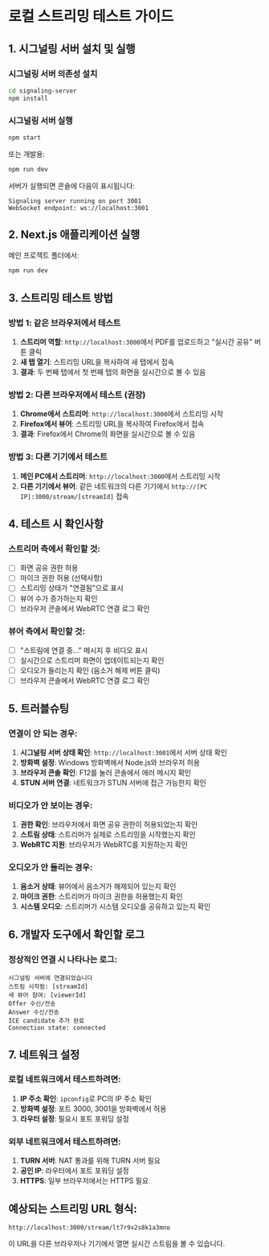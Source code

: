 # 로컬 스트리밍 테스트 가이드

## 1. 시그널링 서버 설치 및 실행

### 시그널링 서버 의존성 설치
```bash
cd signaling-server
npm install
```

### 시그널링 서버 실행
```bash
npm start
```
또는 개발용:
```bash
npm run dev
```

서버가 실행되면 콘솔에 다음이 표시됩니다:
```
Signaling server running on port 3001
WebSocket endpoint: ws://localhost:3001
```

## 2. Next.js 애플리케이션 실행

메인 프로젝트 폴더에서:
```bash
npm run dev
```

## 3. 스트리밍 테스트 방법

### 방법 1: 같은 브라우저에서 테스트
1. **스트리머 역할**: `http://localhost:3000`에서 PDF를 업로드하고 "실시간 공유" 버튼 클릭
2. **새 탭 열기**: 스트리밍 URL을 복사하여 새 탭에서 접속
3. **결과**: 두 번째 탭에서 첫 번째 탭의 화면을 실시간으로 볼 수 있음

### 방법 2: 다른 브라우저에서 테스트 (권장)
1. **Chrome에서 스트리머**: `http://localhost:3000`에서 스트리밍 시작
2. **Firefox에서 뷰어**: 스트리밍 URL을 복사하여 Firefox에서 접속
3. **결과**: Firefox에서 Chrome의 화면을 실시간으로 볼 수 있음

### 방법 3: 다른 기기에서 테스트
1. **메인 PC에서 스트리머**: `http://localhost:3000`에서 스트리밍 시작
2. **다른 기기에서 뷰어**: 같은 네트워크의 다른 기기에서 `http://[PC IP]:3000/stream/[streamId]` 접속

## 4. 테스트 시 확인사항

### 스트리머 측에서 확인할 것:
- [ ] 화면 공유 권한 허용
- [ ] 마이크 권한 허용 (선택사항)
- [ ] 스트리밍 상태가 "연결됨"으로 표시
- [ ] 뷰어 수가 증가하는지 확인
- [ ] 브라우저 콘솔에서 WebRTC 연결 로그 확인

### 뷰어 측에서 확인할 것:
- [ ] "스트림에 연결 중..." 메시지 후 비디오 표시
- [ ] 실시간으로 스트리머 화면이 업데이트되는지 확인
- [ ] 오디오가 들리는지 확인 (음소거 해제 버튼 클릭)
- [ ] 브라우저 콘솔에서 WebRTC 연결 로그 확인

## 5. 트러블슈팅

### 연결이 안 되는 경우:
1. **시그널링 서버 상태 확인**: `http://localhost:3001`에서 서버 상태 확인
2. **방화벽 설정**: Windows 방화벽에서 Node.js와 브라우저 허용
3. **브라우저 콘솔 확인**: F12를 눌러 콘솔에서 에러 메시지 확인
4. **STUN 서버 연결**: 네트워크가 STUN 서버에 접근 가능한지 확인

### 비디오가 안 보이는 경우:
1. **권한 확인**: 브라우저에서 화면 공유 권한이 허용되었는지 확인
2. **스트림 상태**: 스트리머가 실제로 스트리밍을 시작했는지 확인
3. **WebRTC 지원**: 브라우저가 WebRTC를 지원하는지 확인

### 오디오가 안 들리는 경우:
1. **음소거 상태**: 뷰어에서 음소거가 해제되어 있는지 확인
2. **마이크 권한**: 스트리머가 마이크 권한을 허용했는지 확인
3. **시스템 오디오**: 스트리머가 시스템 오디오를 공유하고 있는지 확인

## 6. 개발자 도구에서 확인할 로그

### 정상적인 연결 시 나타나는 로그:
```
시그널링 서버에 연결되었습니다
스트림 시작됨: [streamId]
새 뷰어 참여: [viewerId]
Offer 수신/전송
Answer 수신/전송  
ICE candidate 추가 완료
Connection state: connected
```

## 7. 네트워크 설정

### 로컬 네트워크에서 테스트하려면:
1. **IP 주소 확인**: `ipconfig`로 PC의 IP 주소 확인
2. **방화벽 설정**: 포트 3000, 3001을 방화벽에서 허용
3. **라우터 설정**: 필요시 포트 포워딩 설정

### 외부 네트워크에서 테스트하려면:
1. **TURN 서버**: NAT 통과를 위해 TURN 서버 필요
2. **공인 IP**: 라우터에서 포트 포워딩 설정
3. **HTTPS**: 일부 브라우저에서는 HTTPS 필요

## 예상되는 스트리밍 URL 형식:
```
http://localhost:3000/stream/lt7r9x2s8k1a3mno
```

이 URL을 다른 브라우저나 기기에서 열면 실시간 스트림을 볼 수 있습니다.
